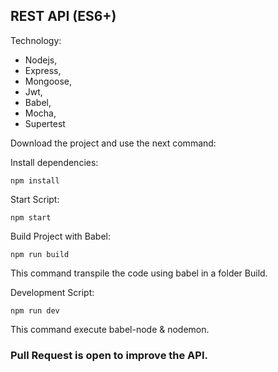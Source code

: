 ## REST API (ES6+)

Technology:
*  Nodejs,
*  Express, 
* Mongoose, 
* Jwt, 
* Babel, 
* Mocha,
* Supertest

Download the project and use the next command:

Install dependencies:

`npm install`

Start Script: 

`npm start`

Build Project with Babel: 

`npm run build`

This command transpile the code using babel in a folder Build.

Development Script: 

`npm run dev`

This command execute babel-node & nodemon.

### Pull Request is open to improve the API.
